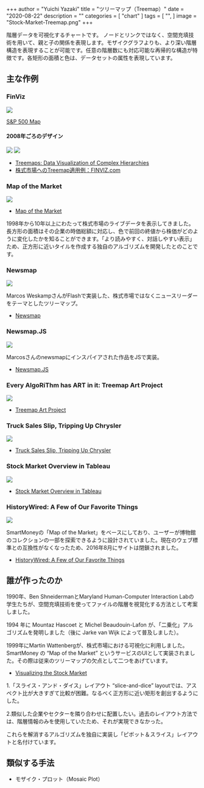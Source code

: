 +++
author = "Yuichi Yazaki"
title = "ツリーマップ（Treemap）"
date = "2020-08-22"
description = ""
categories = [
    "chart"
]
tags = [
    "",
]
image = "Stock-Market-Treemap.png"
+++

階層データを可視化するチャートです。
ノードとリンクではなく、空間充填技術を用いて、親と子の関係を表現します。モザイクグラフよりも、より深い階層構造を表現することが可能です。任意の階層数にも対応可能な再帰的な構造が特徴です。各矩形の面積と色は、データセットの属性を表現しています。

<!--more-->

## 主な作例

### FinViz

![](finviz_green.png)

[S&P 500 Map](https://finviz.com/map.ashx)

#### 2008年ごろのデザイン

![](WS000059.png)
![](WS000059.png)

- [Treemaps: Data Visualization of Complex Hierarchies](https://visualizing.jp/treemap/Data%20Visualization%20of%20Complex%20Hierarchies)
- [株式市場へのTreemap適用例：FINVIZ.com](https://visualizing.info/article/463.html)



### Map of the Market

![](marketmap-490b.png)

- [Map of the Market](http://www.bewitched.com/marketmap.html)

1998年から10年以上にわたって株式市場のライブデータを表示してきました。長方形の面積はその企業の時価総額に対応し、色で前回の終値から株価がどのように変化したかを知ることができます。「より読みやすく、対話しやすい表示」ため、正方形に近いタイルを作成する独自のアルゴリズムを開発したとのことです。

### Newsmap

![](newsmap_2.jpg)

Marcos WeskampさんがFlashで実装した、株式市場ではなくニュースリーダーをテーマとしたツリーマップ。

- [Newsmap](http://newsmap.jp/)

### Newsmap.JS

![](newsmap_js.png)

Marcosさんのnewsmapにインスパイアされた作品をJSで実装。

- [Newsmap.JS](https://newsmap-js.herokuapp.com/)



### Every AlgoRiThm has ART in it: Treemap Art Project

![](Treemap-Art-Project.png)

- [Treemap Art Project](http://www.cpnas.org/exhibitions/archive/every-algorithm-has-art-in.html)


### Truck Sales Slip, Tripping Up Chrysler

![](0225-sbn-subCHRYSLER.gif)

- [Truck Sales Slip, Tripping Up Chrysler](https://archive.nytimes.com/www.nytimes.com/imagepages/2007/02/25/business/20070225_CHRYSLER_GRAPHIC.html)


### Stock Market Overview in Tableau

![](Stock-Market-Treemap.png)

- [Stock Market Overview in Tableau](https://www.youtube.com/watch?v=fBR8KA_-UsM)

### HistoryWired: A Few of Our Favorite Things

![](wired_screenshot.png)

SmartMoneyの「Map of the Market」をベースにしており、ユーザーが博物館のコレクションの一部を探索できるように設計されていました。現在のウェブ標準との互換性がなくなったため、2016年8月にサイトは閉鎖されました。

- [HistoryWired: A Few of Our Favorite Things](https://americanhistory.si.edu/exhibitions/history-wired)


## 誰が作ったのか

1990年、Ben ShneidermanとMaryland Human-Computer Interaction Labの学生たちが、空間充填技術を使ってファイルの階層を視覚化する方法として考案しました。

1994 年に Mountaz Hascoet と Michel Beaudouin-Lafon が、「二乗化」アルゴリズムを発明しました（後に Jarke van Wijk によって普及しました）。

1999年にMartin Wattenbergが、株式市場における可視化に利用しました。SmartMoney の “Map of the Market” というサービスのUIとして実装されました。その際は従来のツリーマップの欠点として二つをあげています。

- [Visualizing the Stock Market](http://hint.fm/papers/marketmap-wattenberg.pdf)

1.「スライス・アンド・ダイス」レイアウト “slice-and-dice” layoutでは、アスペクト比が大きすぎて比較が困難。なるべく正方形に近い矩形を創出するようにした。

2.類似した企業やセクターを隣り合わせに配置したい。過去のレイアウト方法では、階層情報のみを使用していたため、それが実現できなかった。

これらを解消するアルゴリズムを独自に実装し「ピボット＆スライス」レイアウトと名付けています。

## 類似する手法

- モザイク・プロット（Mosaic Plot）
